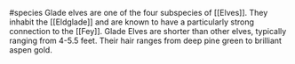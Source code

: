 #species
Glade elves are one of the four subspecies of [[Elves]]. They inhabit the [[Eldglade]] and are known to have a particularly strong connection to the [[Fey]]. Glade Elves are shorter than other elves, typically ranging from 4-5.5 feet. Their hair ranges from deep pine green to brilliant aspen gold.